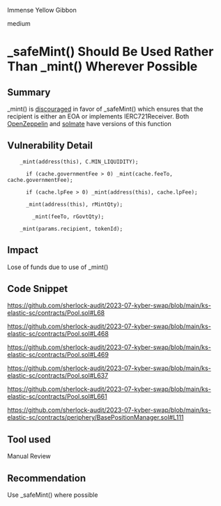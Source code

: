 Immense Yellow Gibbon

medium

# _safeMint() Should Be Used Rather Than _mint() Wherever Possible
## Summary

_mint() is [discouraged](https://github.com/OpenZeppelin/openzeppelin-contracts/blob/d4d8d2ed9798cc3383912a23b5e8d5cb602f7d4b/contracts/token/ERC721/ERC721.sol#L271) in favor of _safeMint() which ensures that the recipient is either an EOA or implements IERC721Receiver. Both [OpenZeppelin](https://github.com/OpenZeppelin/openzeppelin-contracts/blob/d4d8d2ed9798cc3383912a23b5e8d5cb602f7d4b/contracts/token/ERC721/ERC721.sol#L238-L250) and [solmate](https://github.com/Rari-Capital/solmate/blob/4eaf6b68202e36f67cab379768ac6be304c8ebde/src/tokens/ERC721.sol#L180) have versions of this function

## Vulnerability Detail

```solidity
    _mint(address(this), C.MIN_LIQUIDITY);
```

```solidity
      if (cache.governmentFee > 0) _mint(cache.feeTo, cache.governmentFee);
```

```solidity
      if (cache.lpFee > 0) _mint(address(this), cache.lpFee);
```

```solidity
      _mint(address(this), rMintQty);
```

```solidity
        _mint(feeTo, rGovtQty);
```

```solidity
    _mint(params.recipient, tokenId);
```

## Impact

Lose of funds due to use of _mint()

## Code Snippet

https://github.com/sherlock-audit/2023-07-kyber-swap/blob/main/ks-elastic-sc/contracts/Pool.sol#L68

https://github.com/sherlock-audit/2023-07-kyber-swap/blob/main/ks-elastic-sc/contracts/Pool.sol#L468

https://github.com/sherlock-audit/2023-07-kyber-swap/blob/main/ks-elastic-sc/contracts/Pool.sol#L469

https://github.com/sherlock-audit/2023-07-kyber-swap/blob/main/ks-elastic-sc/contracts/Pool.sol#L637

https://github.com/sherlock-audit/2023-07-kyber-swap/blob/main/ks-elastic-sc/contracts/Pool.sol#L661

https://github.com/sherlock-audit/2023-07-kyber-swap/blob/main/ks-elastic-sc/contracts/periphery/BasePositionManager.sol#L111


## Tool used

Manual Review

## Recommendation

Use _safeMint() where possible
